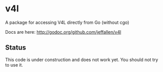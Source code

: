 v4l
===

A package for accessing V4L directly from Go (without cgo)

Docs are here: http://godoc.org/github.com/jeffallen/v4l

Status
------

This code is under construction and does not work yet. You should not try to use it.
